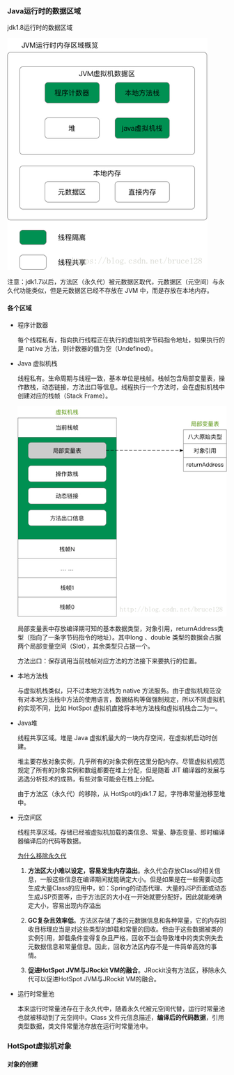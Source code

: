 ### Java运行时的数据区域

jdk1.8运行时的数据区域

![](img/jvmMemory.jpeg)

注意：jdk1.7以后，方法区（永久代）被元数据区取代，元数据区（元空间）与永久代功能类似，但是元数据区已经不存放在 JVM 中，而是存放在本地内存。

#### 各个区域

+ 程序计数器

  每个线程私有，指向执行线程正在执行的虚拟机字节码指令地址，如果执行的是 native 方法，则计数器的值为空（Undefined）。

+ Java 虚拟机栈

  线程私有。生命周期与线程一致，基本单位是栈帧。栈帧包含局部变量表，操作数栈，动态链接，方法出口等信息。线程执行一个方法时，会在虚拟机栈中创建对应的栈帧（Stack Frame）。

  ![](img/jvmStack.jpeg)

  局部变量表中存放编译期可知的基本数据类型，对象引用，returnAddress类型（指向了一条字节码指令的地址）。其中long 、double 类型的数据会占据两个局部变量空间（Slot），其余类型只占据一个。

  方法出口：保存调用当前栈帧对应方法的方法接下来要执行的位置。

+ 本地方法栈

  与虚拟机栈类似，只不过本地方法栈为 native 方法服务。由于虚拟机规范没有对本地方法栈中方法的使用语言，数据结构等做强制规定，所以不同虚拟机的实现不同，比如 HotSpot 虚拟机直接将本地方法栈和虚拟机栈合二为一。

+ Java堆

  线程共享区域。堆是 Java 虚拟机最大的一块内存空间，在虚拟机启动时创建。

  堆主要存放对象实例，几乎所有的对象实例在这里分配内存。尽管虚拟机规范规定了所有的对象实例和数组都要在堆上分配，但是随着 JIT 编译器的发展与逃逸分析技术的成熟，有些对象可能会在栈上分配。

  由于方法区（永久代）的移除，从 HotSpot的jdk1.7 起，字符串常量池移至堆中。

+ 元空间区

  线程共享区域。存储已经被虚拟机加载的类信息、常量、静态变量、即时编译器编译后的代码等数据。

  [为什么移除永久代](https://juejin.im/post/5ca02d046fb9a05e6a086cb7)

  1. **方法区大小难以设定，容易发生内存溢出**。永久代会存放Class的相关信息，一般这些信息在编译期间就能确定大小。但是如果是在一些需要动态生成大量Class的应用中，如：Spring的动态代理、大量的JSP页面或动态生成JSP页面等，由于方法区的大小在一开始就要分配好，因此就能难确定大小，容易出现内存溢出

  2. **GC复杂且效率低**。方法区存储了类的元数据信息和各种常量，它的内存回收目标理应当是对这些类型的卸载和常量的回收。但由于这些数据被类的实例引用，卸载条件变得复杂且严格，回收不当会导致堆中的类实例失去元数据信息和常量信息。因此，回收方法区内存不是一件简单高效的事情。

  3. **促进HotSpot JVM与JRockit VM的融合**。JRockit没有方法区，移除永久代可以促进HotSpot JVM与JRockit VM的融合。

+ 运行时常量池

  本来运行时常量池存在于永久代中，随着永久代被元空间代替，运行时常量池也就被移动到了元空间中。Class 文件元信息描述，**编译后的代码数据**，引用类型数据，类文件常量池存放在运行时常量池中。

### HotSpot虚拟机对象

#### 对象的创建

